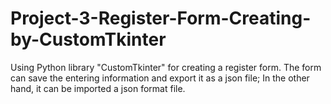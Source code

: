 # Project-3-Register-Form-Creating-by-CustomTkinter
Using Python library "CustomTkinter" for creating a register form. The form can save the entering information and export it as a json file; In the other hand, it can be imported a json format file.
